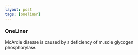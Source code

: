 ```yaml
---
layout: post
tags: [oneliner]
---
```



### OneLiner

McArdle disease is caused by a deficiency of muscle glycogen phosphorylase.
